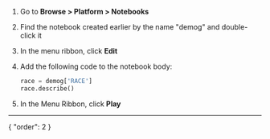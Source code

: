 1. Go to **Browse > Platform > Notebooks**
2. Find the notebook created earlier by the name "demog" and double-click it
3. In the menu ribbon, click **Edit**
4. Add the following code to the notebook body:

   ```python
   race = demog['RACE']
   race.describe()
1. In the Menu Ribbon, click **Play**

---
{
  "order": 2
}
